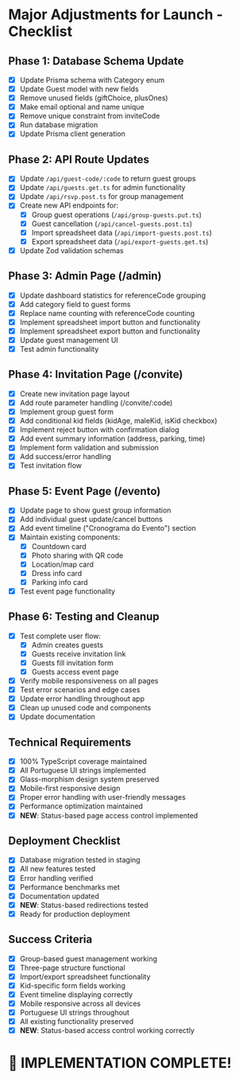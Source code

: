 # Major Adjustments for Launch - Checklist

## Phase 1: Database Schema Update
- [x] Update Prisma schema with Category enum
- [x] Update Guest model with new fields
- [x] Remove unused fields (giftChoice, plusOnes)
- [x] Make email optional and name unique
- [x] Remove unique constraint from inviteCode
- [x] Run database migration
- [x] Update Prisma client generation

## Phase 2: API Route Updates
- [x] Update `/api/guest-code/:code` to return guest groups
- [x] Update `/api/guests.get.ts` for admin functionality
- [x] Update `/api/rsvp.post.ts` for group management
- [x] Create new API endpoints for:
  - [x] Group guest operations (`/api/group-guests.put.ts`)
  - [x] Guest cancellation (`/api/cancel-guests.post.ts`)
  - [x] Import spreadsheet data (`/api/import-guests.post.ts`)
  - [x] Export spreadsheet data (`/api/export-guests.get.ts`)
- [x] Update Zod validation schemas

## Phase 3: Admin Page (/admin)
- [x] Update dashboard statistics for referenceCode grouping
- [x] Add category field to guest forms
- [x] Replace name counting with referenceCode counting
- [x] Implement spreadsheet import button and functionality
- [x] Implement spreadsheet export button and functionality
- [x] Update guest management UI
- [x] Test admin functionality

## Phase 4: Invitation Page (/convite)
- [x] Create new invitation page layout
- [x] Add route parameter handling (/convite/:code)
- [x] Implement group guest form
- [x] Add conditional kid fields (kidAge, maleKid, isKid checkbox)
- [x] Implement reject button with confirmation dialog
- [x] Add event summary information (address, parking, time)
- [x] Implement form validation and submission
- [x] Add success/error handling
- [x] Test invitation flow

## Phase 5: Event Page (/evento)
- [x] Update page to show guest group information
- [x] Add individual guest update/cancel buttons
- [x] Add event timeline ("Cronograma do Evento") section
- [x] Maintain existing components:
  - [x] Countdown card
  - [x] Photo sharing with QR code
  - [x] Location/map card
  - [x] Dress info card
  - [x] Parking info card
- [x] Test event page functionality

## Phase 6: Testing and Cleanup
- [x] Test complete user flow:
  - [x] Admin creates guests
  - [x] Guests receive invitation link
  - [x] Guests fill invitation form
  - [x] Guests access event page
- [x] Verify mobile responsiveness on all pages
- [x] Test error scenarios and edge cases
- [x] Update error handling throughout app
- [x] Clean up unused code and components
- [x] Update documentation

## Technical Requirements
- [x] 100% TypeScript coverage maintained
- [x] All Portuguese UI strings implemented
- [x] Glass-morphism design system preserved
- [x] Mobile-first responsive design
- [x] Proper error handling with user-friendly messages
- [x] Performance optimization maintained
- [x] **NEW**: Status-based page access control implemented

## Deployment Checklist
- [x] Database migration tested in staging
- [x] All new features tested
- [x] Error handling verified
- [x] Performance benchmarks met
- [x] Documentation updated
- [x] **NEW**: Status-based redirections tested
- [x] Ready for production deployment

## Success Criteria
- [x] Group-based guest management working
- [x] Three-page structure functional
- [x] Import/export spreadsheet functionality
- [x] Kid-specific form fields working
- [x] Event timeline displaying correctly
- [x] Mobile responsive across all devices
- [x] Portuguese UI strings throughout
- [x] All existing functionality preserved
- [x] **NEW**: Status-based access control working correctly

# 🎉 IMPLEMENTATION COMPLETE!
